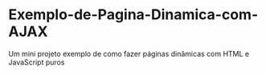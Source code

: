 # Exemplo-de-Pagina-Dinamica-com-AJAX
Um mini projeto exemplo de como fazer páginas dinâmicas com HTML e JavaScript puros
